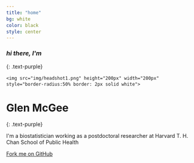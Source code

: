 ```yaml
---
title: "home"
bg: white
color: black
style: center
---
```


### *hi there, I'm*
{: .text-purple}

<!--<span class="fa-stack subtlecircle" style="font-size:100px; background:rgba(255,166,0,0.1)">-->
  <!--<i class="fa fa-circle fa-stack-2x text-white"></i>-->
    <img src="img/headshot1.png" height="200px" width="200px" style="border-radius:50% border: 2px solid white">
<!--</span>-->
 
# Glen McGee
{: .text-purple}


I'm a biostatistician working as a postdoctoral researcher at Harvard T. H. Chan School of Public Health

<span id="forkongithub">
  <a href="{{ site.source_link }}" class="bg-blue">
    Fork me on GitHub
  </a>
</span>
